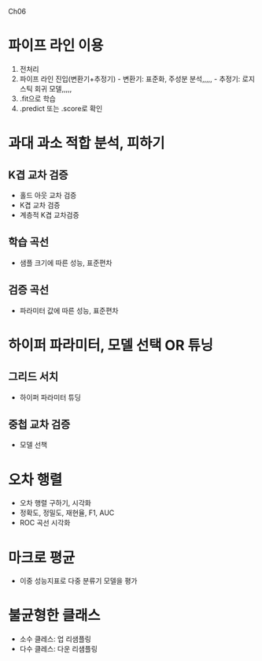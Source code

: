 Ch06
# 파이프 라인 이용
  1. 전처리 
  2. 파이프 라인 진입(변환기+추정기)
    - 변환기: 표준화, 주성분 분석,,,,,
    - 추정기: 로지스틱 회귀 모델,,,,,
  3. .fit으로 학습
  4. .predict 또는 .score로 확인

# 과대 과소 적합 분석, 피하기
## K겹 교차 검증
  - 홀드 아웃 교차 검증
  - K겹 교차 검증
  - 계층적 K겹 교차검증
## 학습 곡선
  - 샘플 크기에 따른 성능, 표준편차
## 검증 곡선
  - 파라미터 값에 따른 성능, 표준편차

# 하이퍼 파라미터, 모델 선택 OR 튜닝
## 그리드 서치
  - 하이퍼 파라미터 튜딩
## 중첩 교차 검증
  - 모델 선책

# 오차 행렬
- 오차 행렬 구하기, 시각화
- 정확도, 정밀도, 재현율, F1, AUC
- ROC 곡선 시각화

# 마크로 평균
- 이중 성능지표로 다중 분류기 모델을 평가

# 불균형한 클래스
- 소수 클레스: 업 리샘플링
- 다수 클레스: 다운 리샘플링